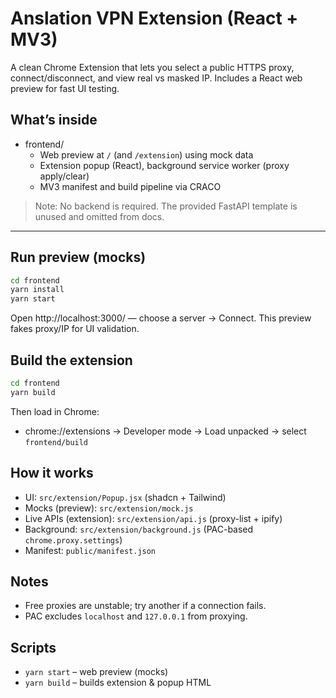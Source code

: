 # Anslation VPN Extension (React + MV3)

A clean Chrome Extension that lets you select a public HTTPS proxy, connect/disconnect, and view real vs masked IP. Includes a React web preview for fast UI testing.

## What’s inside
- frontend/
  - Web preview at `/` (and `/extension`) using mock data
  - Extension popup (React), background service worker (proxy apply/clear)
  - MV3 manifest and build pipeline via CRACO

> Note: No backend is required. The provided FastAPI template is unused and omitted from docs.

---

## Run preview (mocks)
```bash
cd frontend
yarn install
yarn start
```
Open http://localhost:3000/ — choose a server → Connect. This preview fakes proxy/IP for UI validation.

## Build the extension
```bash
cd frontend
yarn build
```
Then load in Chrome:
- chrome://extensions → Developer mode → Load unpacked → select `frontend/build`

## How it works
- UI: `src/extension/Popup.jsx` (shadcn + Tailwind)
- Mocks (preview): `src/extension/mock.js`
- Live APIs (extension): `src/extension/api.js` (proxy-list + ipify)
- Background: `src/extension/background.js` (PAC-based `chrome.proxy.settings`)
- Manifest: `public/manifest.json`

## Notes
- Free proxies are unstable; try another if a connection fails.
- PAC excludes `localhost` and `127.0.0.1` from proxying.

## Scripts
- `yarn start` – web preview (mocks)
- `yarn build` – builds extension & popup HTML